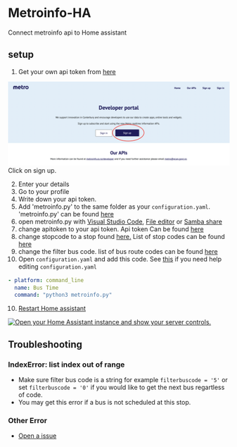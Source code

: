 # Metroinfo-HA
Connect metroinfo api to Home assistant

## setup


1. Get your own api token from [here](https://apidevelopers.metroinfo.co.nz)
<p class='img'>
  <img src='/images/Metroinfo-dev-webiste.jpeg' alt='Screenshot of the metroinfo Developer portal'>
  Click on sign up.
</p>

2. Enter your details
3. Go to your profile
4. Write down your api token. 
5. Add 'metroinfo.py' to the same folder as your `configuration.yaml`. 'metroinfo.py' can be found [here](/config/metroinfo.py)
6. open metroinfo.py with [Visual Studio Code](https://my.home-assistant.io/redirect/supervisor_addon/?addon=a0d7b954_vscode), [File editor](https://my.home-assistant.io/redirect/supervisor_addon/?addon=core_configurator) or [Samba share](https://my.home-assistant.io/redirect/supervisor_addon/?addon=core_samba)
7. change apitoken to your api token. Api token Can be found [here](https://apidevelopers.metroinfo.co.nz/profile)
8. change stopcode to a stop found [here.](https://go.metroinfo.co.nz/) List of stop codes can be found [here](/metroinfo-data/stops.txt)
9. change the filter bus code. list of bus route codes can be found [here](/metroinfo-data/routes.txt)
10. Open `configuration.yaml` and add this code. See [this](https://www.home-assistant.io/docs/configuration/#editing-configurationyaml) if you need help editing `configuration.yaml`
```yaml
- platform: command_line
  name: Bus Time
  command: "python3 metroinfo.py"
```

10. [Restart Home assistant](https://www.home-assistant.io/docs/configuration/#reloading-changes) 




<a href="https://my.home-assistant.io/redirect/server_controls/" target="_blank"><img src="https://my.home-assistant.io/badges/server_controls.svg" alt="Open your Home Assistant instance and show your server controls." /></a>

## Troubleshooting
### IndexError: list index out of range
  
  - Make sure filter bus code is a string for example `filterbuscode = '5'` or set `filterbuscode = '0'` if you would like to get the next bus regartless of code.
  - You may get this error if a bus is not scheduled at this stop.

### Other Error
  - [Open a issue](https://github.com/Beta-Computer/metroinfo-HA/issues/new/choose)
